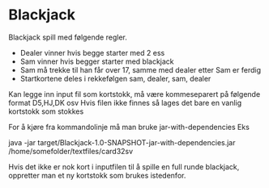 # Blackjack

Blackjack spill med følgende regler.
- Dealer vinner hvis begge starter med 2 ess
- Sam vinner hvis begger starter med blackjack
- Sam må trekke til han får over 17, samme med dealer etter Sam er ferdig
- Startkortene deles i rekkefølgen sam, dealer, sam, dealer

Kan legge inn input fil som kortstokk, må være kommeseparert på følgende format D5,HJ,DK osv
Hvis filen ikke finnes så lages det bare en vanlig kortstokk som stokkes

For å kjøre fra kommandolinje må man bruke jar-with-dependencies
Eks

java -jar target/Blackjack-1.0-SNAPSHOT-jar-with-dependencies.jar /home/somefolder/textfiles/card32sv

Hvis det ikke er nok kort i inputfilen til å spille en full runde blackjack,
oppretter man et ny kortstokk som brukes istedenfor.